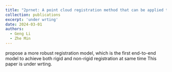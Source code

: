```yaml
---
title: "2prnet: A point cloud registration method that can be applied to large rigid transformations"
collection: publications
excerpt: 'under wrting'
date: 2024-03-01
authors:
  - Geng Li
  - Zhe Min
---
```

propose a more robust registration model, which is the first end-to-end model to achieve both rigid and non-rigid registration at same time
This paper is under wrting.
